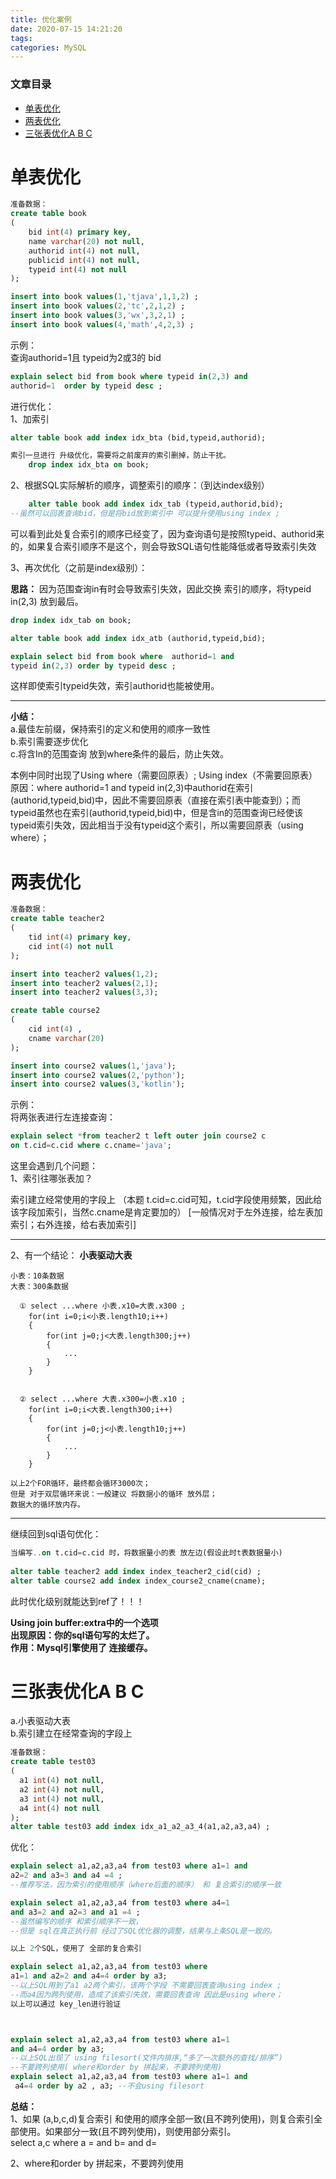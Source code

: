 ```yaml
---
title: 优化案例
date: 2020-07-15 14:21:20
tags: 
categories: MySQL
---
```


<!--more-->

### 文章目录

- [单表优化](#_2)
- [两表优化](#_69)
- [三张表优化A B C](#A_B_C_154)

# 单表优化

```sql
准备数据：
create table book
(
	bid int(4) primary key,
	name varchar(20) not null,
	authorid int(4) not null,
	publicid int(4) not null,
	typeid int(4) not null 
);

insert into book values(1,'tjava',1,1,2) ;
insert into book values(2,'tc',2,1,2) ;
insert into book values(3,'wx',3,2,1) ;
insert into book values(4,'math',4,2,3) ;
```

示例：  
查询authorid=1且 typeid为2或3的 bid

```sql
explain select bid from book where typeid in(2,3) and 
authorid=1  order by typeid desc ;
```

进行优化：  
1、加索引

```sql
alter table book add index idx_bta (bid,typeid,authorid);
```

```sql
索引一旦进行 升级优化，需要将之前废弃的索引删掉，防止干扰。
	drop index idx_bta on book;
```

2、根据SQL实际解析的顺序，调整索引的顺序：（到达index级别）

```sql
	alter table book add index idx_tab (typeid,authorid,bid);
--虽然可以回表查询bid，但是将bid放到索引中 可以提升使用using index ;
```

可以看到此处复合索引的顺序已经变了，因为查询语句是按照typeid、authorid来的，如果复合索引顺序不是这个，则会导致SQL语句性能降低或者导致索引失效

3、再次优化（之前是index级别）：

**思路：** 因为范围查询in有时会导致索引失效，因此交换 索引的顺序，将typeid in\(2,3\) 放到最后。

```sql
drop index idx_tab on book;

alter table book add index idx_atb (authorid,typeid,bid);

explain select bid from book where  authorid=1 and  
typeid in(2,3) order by typeid desc ;
```

这样即使索引typeid失效，索引authorid也能被使用。

---

**小结：**  
a.最佳左前缀，保持索引的定义和使用的顺序一致性  
b.索引需要逐步优化  
c.将含In的范围查询 放到where条件的最后，防止失效。

本例中同时出现了Using where（需要回原表）; Using index（不需要回原表）  
原因：where authorid=1 and typeid in\(2,3\)中authorid在索引\(authorid,typeid,bid\)中，因此不需要回原表（直接在索引表中能查到）；而typeid虽然也在索引\(authorid,typeid,bid\)中，但是含in的范围查询已经使该typeid索引失效，因此相当于没有typeid这个索引，所以需要回原表（using where）；

# 两表优化

```sql
准备数据：
create table teacher2
(
	tid int(4) primary key,
	cid int(4) not null
);

insert into teacher2 values(1,2);
insert into teacher2 values(2,1);
insert into teacher2 values(3,3);

create table course2
(
	cid int(4) ,
	cname varchar(20)
);

insert into course2 values(1,'java');
insert into course2 values(2,'python');
insert into course2 values(3,'kotlin');

```

示例：  
将两张表进行左连接查询：

```sql
explain select *from teacher2 t left outer join course2 c
on t.cid=c.cid where c.cname='java';
```

这里会遇到几个问题：  
1、索引往哪张表加？

索引建立经常使用的字段上 （本题 t.cid=c.cid可知，t.cid字段使用频繁，因此给该字段加索引，当然c.cname是肯定要加的） \[一般情况对于左外连接，给左表加索引；右外连接，给右表加索引\]

---

2、有一个结论： **小表驱动大表**

```
小表：10条数据
大表：300条数据

  ①	select ...where 小表.x10=大表.x300 ;
	for(int i=0;i<小表.length10;i++)
	{
		for(int j=0;j<大表.length300;j++)
		{
			...
		}
	}
	

  ②	select ...where 大表.x300=小表.x10 ;
	for(int i=0;i<大表.length300;i++)
	{
		for(int j=0;j<小表.length10;j++)
		{
			...
		}
	}
	
以上2个FOR循环，最终都会循环3000次；
但是 对于双层循环来说：一般建议 将数据小的循环 放外层；
数据大的循环放内存。
```

---

继续回到sql语句优化：

```sql
当编写..on t.cid=c.cid 时，将数据量小的表 放左边(假设此时t表数据量小)
	
alter table teacher2 add index index_teacher2_cid(cid) ;
alter table course2 add index index_course2_cname(cname);
```

此时优化级别就能达到ref了！！！

**Using join buffer:extra中的一个选项  
出现原因：你的sql语句写的太烂了。  
作用：Mysql引擎使用了 连接缓存。**

# 三张表优化A B C

a.小表驱动大表  
b.索引建立在经常查询的字段上

```sql
准备数据：
create table test03
(
  a1 int(4) not null,
  a2 int(4) not null,
  a3 int(4) not null,
  a4 int(4) not null
);
alter table test03 add index idx_a1_a2_a3_4(a1,a2,a3,a4) ;
```

优化：

```sql
explain select a1,a2,a3,a4 from test03 where a1=1 and 
a2=2 and a3=3 and a4 =4 ; 
--推荐写法，因为索引的使用顺序（where后面的顺序） 和 复合索引的顺序一致

explain select a1,a2,a3,a4 from test03 where a4=1 
and a3=2 and a2=3 and a1 =4 ;
--虽然编写的顺序 和索引顺序不一致，
--但是 sql在真正执行前 经过了SQL优化器的调整，结果与上条SQL是一致的。

以上 2个SQL，使用了 全部的复合索引

explain select a1,a2,a3,a4 from test03 where 
a1=1 and a2=2 and a4=4 order by a3; 
--以上SQL用到了a1 a2两个索引，该两个字段 不需要回表查询using index ;
--而a4因为跨列使用，造成了该索引失效，需要回表查询 因此是using where；
以上可以通过 key_len进行验证



explain select a1,a2,a3,a4 from test03 where a1=1 
and a4=4 order by a3; 
--以上SQL出现了 using filesort(文件内排序,“多了一次额外的查找/排序”)
--不要跨列使用( where和order by 拼起来，不要跨列使用)
explain select a1,a2,a3,a4 from test03 where a1=1 and
 a4=4 order by a2 , a3; --不会using filesort
```

**总结：**  
1、如果 \(a,b,c,d\)复合索引 和使用的顺序全部一致\(且不跨列使用\)，则复合索引全部使用。如果部分一致\(且不跨列使用\)，则使用部分索引。  
select a,c where a = and b= and d=

2、where和order by 拼起来，不要跨列使用
